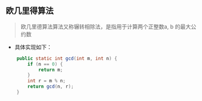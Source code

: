 ## 欧几里得算法


> 欧几里德算法算法又称辗转相除法，是指用于计算两个正整数a, b 的最大公约数

- 具体实现如下：


~~~java
	public static int gcd(int m, int n) {
        if (n == 0) {
            return m;
        }
        int r = m % n;
        return gcd(n, r);
    }
~~~

